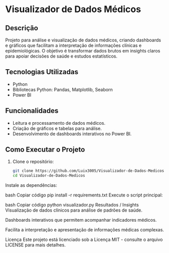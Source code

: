 # Visualizador de Dados Médicos

## Descrição
Projeto para análise e visualização de dados médicos, criando dashboards e gráficos que facilitam a interpretação de informações clínicas e epidemiológicas. O objetivo é transformar dados brutos em insights claros para apoiar decisões de saúde e estudos estatísticos.

## Tecnologias Utilizadas
- Python
- Bibliotecas Python: Pandas, Matplotlib, Seaborn
- Power BI

## Funcionalidades
- Leitura e processamento de dados médicos.
- Criação de gráficos e tabelas para análise.
- Desenvolvimento de dashboards interativos no Power BI.

## Como Executar o Projeto
1. Clone o repositório:
   ```bash
   git clone https://github.com/Luix3005/Visualizador-de-Dados-Medicos.git
   cd Visualizador-de-Dados-Medicos
Instale as dependências:

bash
Copiar código
pip install -r requirements.txt
Execute o script principal:

bash
Copiar código
python visualizador.py
Resultados / Insights
Visualização de dados clínicos para análise de padrões de saúde.

Dashboards interativos que permitem acompanhar indicadores médicos.

Facilita a interpretação e apresentação de informações médicas complexas.

Licença
Este projeto está licenciado sob a Licença MIT - consulte o arquivo LICENSE para mais detalhes.
